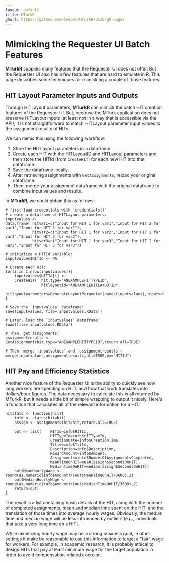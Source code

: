 ```yaml
---
layout: default
title: MTurkR
ghurl: https://github.com/leeper/MTurkR/blob/gh-pages
---
```


# Mimicking the Requester UI Batch Features #

**MTurkR** supplies many features that the Requester UI does not offer. But the Requester UI also has a few features that are hard to emulate in R. This page describes some techniques for mimicking a couple of those features.


## HIT Layout Parameter Inputs and Outputs ##

Through HITLayout parameters, **MTurkR** can mimick the batch HIT creation features of the Requester UI. But, because the MTurk application does not preserve HITLayout inputs (at least not in a way that is accessible via the API), it is not straightforward to match HITLayout parameter input values to the assignment results of HITs.

We can mimic this using the following workflow:

 1. Store the HITLayout parameters in a dataframe.
 2. Create each HIT with the HITLayoutID and HITLayout parameters and then store the HITId (from `CreateHIT`) for each new HIT into that dataframe.
 3. Save the dataframe locally.
 4. After retrieving assignments with `GetAssignments`, reload your original dataframe.
 5. Then, merge your assignment dataframe with the original dataframe to combine input values and results.

In **MTurkR**, we could obtain this as follows:

```
# first load credentials with `credentials()`
# create a dataframe of HITLayout parameters:
inputvalues <- 
data.frame( hitvar1=c("Input for HIT 1 for var1","Input for HIT 2 for var1","Input for HIT 3 for var1"),
            hitvar2=c("Input for HIT 1 for var2","Input for HIT 2 for var2","Input for HIT 3 for var2"),
            hitvar3=c("Input for HIT 1 for var3","Input for HIT 2 for var3","Input for HIT 3 for var3"))

# initialize a HITId variable:
inputvalues$HITId <- NA

# Create each HIT:
for(i in 1:nrow(inputvalues)){
    inputvalues$HITId[i] <- 
    CreateHIT(  hit.type="ANEXAMPLEHITTYPEID",
                hitlayoutid="ANEXAMPLEHITLAYOUTID",
                hitlayoutparameters=GenerateLayoutParameter(names(inputvalues),inputvalues[1,]))$HITId
}

# Save the `inputvalues` dataframe:
save(inputvalues, file='inputvalues.RData')

# Later, load the `inputvalues` dataframe:
load(file='inputvalues.RData')

# Then, get assignments:
assignmentresults <- GetAssignment(hit.type="ANEXAMPLEHITTYPEID",return.all=TRUE)

# Then, merge `inputvalues` and `assignmentresults`:
merge(inputvalues,assignmentresults,all=TRUE,by="HITId")
```


## HIT Pay and Efficiency Statistics ##

Another nice feature of the Requester UI is the ability to quickly see how long workers are spending on HITs and how that work translates into dollars/hour figures. The data necessary to calculate this is all returned by MTurkR, but it needs a little bit of simple wrapping to output it nicely. Here's a function that calculates all of the relevant information for a HIT:

```
hitstats <- function(hit){
    info <- status(hit=hit)
    assign <- assignments(hit=hit,return.all=TRUE)

    out <- list(    HITId=info$HITId,
                    HITTypeId=info$HITTypeId,
                    CreationDate=info$CreationTime,
                    Title=info$Title,
                    Description=info$Description,
                    RewardAmount=info$Amount,
                    Assignments=info$NumberOfAssignmentsCompleted,
                    MeanTimeOnHIT=mean(assign$SecondsOnHIT),
                    MedianTimeOnHIT=median(assign$SecondsOnHIT))
    out$MeanHourlyWage <- round(as.numeric(info$Amount)/(out$MeanTimeOnHIT/3600),2)
    out$MedianHourlyWage <- round(as.numeric(info$Amount)/(out$MedianTimeOnHIT/3600),2)
    return(out)
}
```

The result is a list containing basic details of the HIT, along with the number of completed assignments, mean and median time spent on the HIT, and the translation of those times into average hourly wages. Obviously, the median time and median wage will be less influenced by outliers (e.g., individuals that take a very long time on a HIT).

While minimizing hourly wage may be a strong business goal, in other settings it make be reasonable to use this information to target a "fair" wage for workers. For example, in academic research, it is probably ethical to design HITs that pay at least minimum wage for the target population in order to avoid compensation-related coercion.
